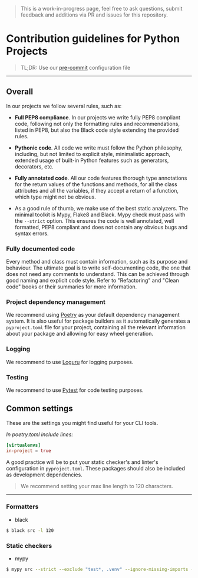 > This is a work-in-progress page, feel free to ask questions, submit feedback and additions via PR and issues for
> this repository.

# Contribution guidelines for Python Projects

> TL;DR: Use our [pre-commit](https://pre-commit.com/) configuration file

---

## Overall

In our projects we follow several rules, such as:

- **Full PEP8 compliance**. In our projects we write fully PEP8 compliant code, following not only the formatting rules
  and recommendations, listed in PEP8, but also the Black code style extending the provided rules.

- **Pythonic code**. All code we write must follow the Python philosophy, including, but not limited to explicit style,
  minimalistic approach, extended usage of built-in Python features such as generators, decorators, etc.

- **Fully annotated code**. All our code features thorough type annotations for the return values of the functions and
  methods, for all the class attributes and all the variables, if they accept a return of a function, which type might
  not be obvious.

- As a good rule of thumb, we make use of the best static analyzers. The minimal toolkit is Mypy, Flake8 and Black. Mypy
  check must pass with the `--strict` option. This ensures the code is well annotated, well formatted, PEP8 compliant
  and does not contain any obvious bugs and syntax errors.

### Fully documented code

Every method and class must contain information, such as its purpose and behaviour. The ultimate goal is to write
self-documenting code, the one that does not need any comments to understand. This can be achieved through good naming
and explicit code style. Refer to "Refactoring" and "Clean code" books or their summaries for more information.

### Project dependency management

We recommend using [Poetry]((https://python-poetry.org/)) as your default dependency management system. It is also
useful for package builders as it automatically generates a `pyproject.toml` file for your project, containing all the
relevant information about your package and allowing for easy wheel generation.

### Logging

We recommend to use [Loguru](https://loguru.readthedocs.io/) for logging purposes.

### Testing

We recommend to use [Pytest](https://docs.pytest.org) for code testing purposes.

## Common settings

These are the settings you might find useful for your CLI tools.

_In poetry.toml include lines:_

```toml
[virtualenvs]
in-project = true
```

A good practice will be to put your static checker's and linter's configuration in `pyproject.toml`. These packages
should also be included as development dependencies.

> We recommend setting your max line length to 120 characters.

---

### Formatters

* black

```bash
$ black src -l 120
```

### Static checkers

* mypy

```bash
$ mypy src --strict --exclude "test*, .venv" --ignore-missing-imports --allow-untyped-decorators --warn-incomplete-stub --implicit-reexport
```
